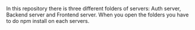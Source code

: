 In this repository there is three different folders of servers: Auth server, Backend server and Frontend server.
When you open the folders you have to do npm install on each servers.
